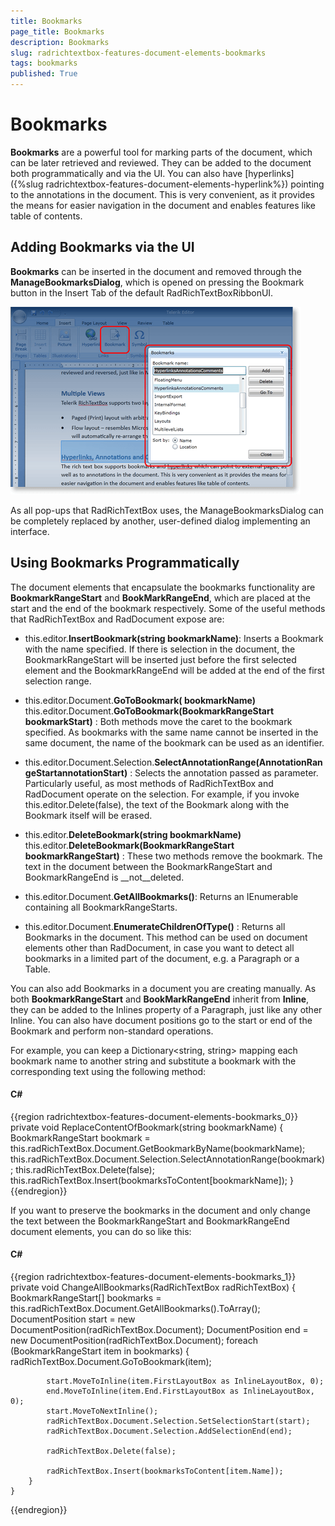 ```yaml
---
title: Bookmarks
page_title: Bookmarks
description: Bookmarks
slug: radrichtextbox-features-document-elements-bookmarks
tags: bookmarks
published: True
---
```


# Bookmarks



__Bookmarks__ are a powerful tool for marking parts of the document, which can be later retrieved and reviewed. They can be added to the document both programmatically and via the UI. You can also have [hyperlinks]({%slug radrichtextbox-features-document-elements-hyperlink%}) pointing to the annotations in the document. This is very convenient, as it provides the means for easier navigation in the document and enables features like table of contents.
      

## Adding Bookmarks via the UI

__Bookmarks__ can be inserted in the document and removed through the __ManageBookmarksDialog__, which is opened on pressing the Bookmark button in the Insert Tab of the default RadRichTextBoxRibbonUI.
        
![](images/RadRichTextBox_Features_DocumentElements_BookmarksUI_thumb.png)

As all pop-ups that RadRichTextBox uses, the ManageBookmarksDialog can be completely replaced by another, user-defined dialog implementing an interface.



## Using Bookmarks Programmatically

The document elements that encapsulate the bookmarks functionality are __BookmarkRangeStart__ and __BookMarkRangeEnd__, which are placed at the start and the end of the bookmark respectively. Some of the useful methods that RadRichTextBox and RadDocument expose are:
        

* this.editor.__InsertBookmark(string bookmarkName)__: Inserts a Bookmark with the name specified. If there is selection in the document, the BookmarkRangeStart will be inserted just before the first selected element and the BookmarkRangeEnd will be added at the end of the first selection range.
          

* this.editor.Document.__GoToBookmark( bookmarkName)__ <br/> this.editor.Document.__GoToBookmark(BookmarkRangeStart bookmarkStart)__ :  Both methods move the caret to the bookmark specified. As bookmarks with the same name cannot be inserted in the same document, the name of the bookmark can be used as an identifier.
          

* this.editor.Document.Selection.__SelectAnnotationRange(AnnotationRangeStartannotationStart)__ : Selects the annotation passed as parameter. Particularly useful, as most methods of RadRichTextBox and RadDocument operate on the selection. For example, if you invoke this.editor.Delete(false), the text of the Bookmark along with the Bookmark itself will be erased.
          

* this.editor.__DeleteBookmark(string bookmarkName)__ <br/>this.editor.__DeleteBookmark(BookmarkRangeStart bookmarkRangeStart)__ : These two methods remove the bookmark. The text in the document between the BookmarkRangeStart and BookmarkRangeEnd is __not__deleted.
          

* this.editor.Document.__GetAllBookmarks()__: Returns an IEnumerable<BookmarkRangeStart> containing all BookmarkRangeStarts.
          

* this.editor.Document.__EnumerateChildrenOfType<BookmarkRangeStart>()__ : Returns all Bookmarks in the document. This method can be used on document elements other than RadDocument, in case you want to detect all bookmarks in a limited part of the document, e.g. a Paragraph or a Table.
          

You can also add Bookmarks in a document you are creating manually. As both __BookmarkRangeStart__ and __BookMarkRangeEnd__ inherit from __Inline__, they can be added to the Inlines property of a Paragraph, just like any other Inline. You can also have document positions go to the start or end of the Bookmark and perform non-standard operations.
        

For example, you can keep a Dictionary<string, string> mapping each bookmark name to another string and substitute a bookmark with the corresponding text using the following method:

#### __C#__

{{region radrichtextbox-features-document-elements-bookmarks_0}}
	private void ReplaceContentOfBookmark(string bookmarkName)
	{
	    BookmarkRangeStart bookmark = this.radRichTextBox.Document.GetBookmarkByName(bookmarkName);
	    this.radRichTextBox.Document.Selection.SelectAnnotationRange(bookmark);
	    this.radRichTextBox.Delete(false);
	    this.radRichTextBox.Insert(bookmarksToContent[bookmarkName]);
	}
{{endregion}}



If you want to preserve the bookmarks in the document and only change the text between the BookmarkRangeStart and BookmarkRangeEnd document elements, you can do so like this:

#### __C#__

{{region radrichtextbox-features-document-elements-bookmarks_1}}
	private void ChangeAllBookmarks(RadRichTextBox radRichTextBox)
	{
	    BookmarkRangeStart[] bookmarks = this.radRichTextBox.Document.GetAllBookmarks().ToArray<BookmarkRangeStart>();
	    DocumentPosition start = new DocumentPosition(radRichTextBox.Document);
	    DocumentPosition end = new DocumentPosition(radRichTextBox.Document);
	    foreach (BookmarkRangeStart item in bookmarks)
	    {
	        radRichTextBox.Document.GoToBookmark(item);
	
	        start.MoveToInline(item.FirstLayoutBox as InlineLayoutBox, 0);
	        end.MoveToInline(item.End.FirstLayoutBox as InlineLayoutBox, 0);
	        start.MoveToNextInline();
	        radRichTextBox.Document.Selection.SetSelectionStart(start);
	        radRichTextBox.Document.Selection.AddSelectionEnd(end);
	
	        radRichTextBox.Delete(false);
	
	        radRichTextBox.Insert(bookmarksToContent[item.Name]);
	    }
	}
{{endregion}}




